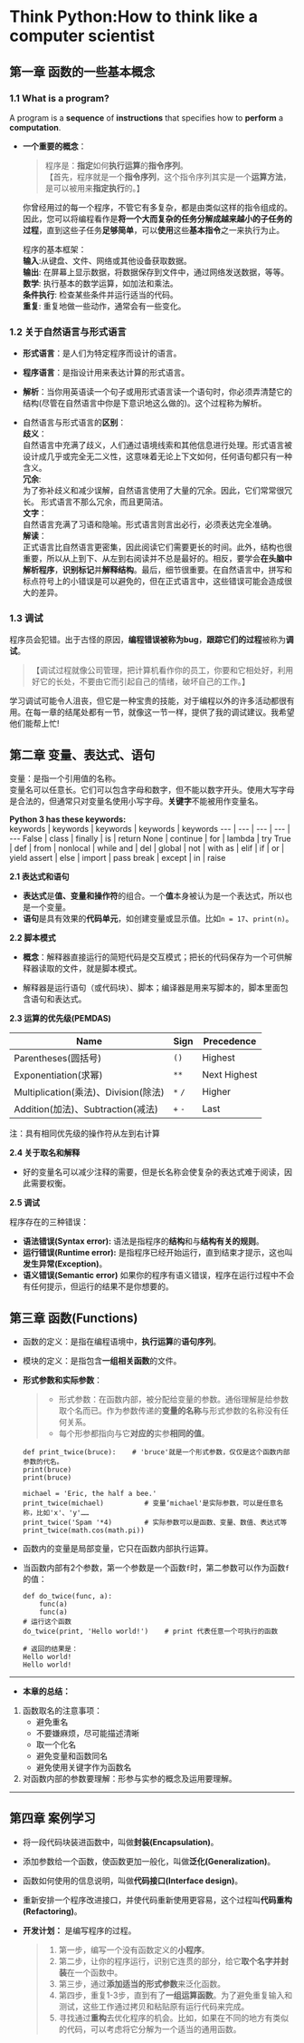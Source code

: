 # Think Python:How to think like a computer scientist

## 第一章  函数的一些基本概念
### 1.1 **What is a program?**

A program is a **sequence** of **instructions** that specifies how to **perform** a **computation**.

* **一个重要的概念**：  
    >程序是：**指定**如何**执行运算**的**指令序列**。  
【首先，程序就是一个**指令序列**，这个指令序列其实是一个**运算方法**，是可以被用来**指定执行**的。】

    你曾经用过的每一个程序，不管它有多复杂，都是由类似这样的指令组成的。因此，您可以将编程看作是**将一个大而复杂的任务分解成越来越小的子任务的过程**，直到这些子任务**足够简单**，可以**使用**这些**基本指令**之一来执行为止。  

    程序的基本框架：  
**输入**:从键盘、文件、网络或其他设备获取数据。  
**输出**: 在屏幕上显示数据，将数据保存到文件中，通过网络发送数据，等等。  
**数学**: 执行基本的数学运算，如加法和乘法。  
**条件执行**: 检查某些条件并运行适当的代码。  
**重复**: 重复地做一些动作，通常会有一些变化。

### 1.2 关于自然语言与形式语言

* **形式语言**：是人们为特定程序而设计的语言。  
* **程序语言**：是指设计用来表达计算的形式语言。  
* **解析**：当你用英语读一个句子或用形式语言读一个语句时，你必须弄清楚它的结构(尽管在自然语言中你是下意识地这么做的)。这个过程称为解析。

* 自然语言与形式语言的**区别**：  
**歧义**：  
自然语言中充满了歧义，人们通过语境线索和其他信息进行处理。形式语言被设计成几乎或完全无二义性，这意味着无论上下文如何，任何语句都只有一种含义。  
**冗余**:  
为了弥补歧义和减少误解，自然语言使用了大量的冗余。因此，它们常常很冗长。  形式语言不那么冗余，而且更简洁。  
**文字**：  
自然语言充满了习语和隐喻。形式语言则言出必行，必须表达完全准确。   
**解读**：  
正式语言比自然语言更密集，因此阅读它们需要更长的时间。此外，结构也很重要，所以从上到下、从左到右阅读并不总是最好的。相反，要学会**在头脑中解析程序**，**识别标记**并**解释结构**。最后，细节很重要。在自然语言中，拼写和标点符号上的小错误是可以避免的，但在正式语言中，这些错误可能会造成很大的差异。

### 1.3 调试  

程序员会犯错。出于古怪的原因，**编程错误被称为bug**，**跟踪它们的过程**被称为**调试**。
>【调试过程就像公司管理，把计算机看作你的员工，你要和它相处好，利用好它的长处，不要由它而引起自己的情绪，破坏自己的工作。】  

学习调试可能令人沮丧，但它是一种宝贵的技能，对于编程以外的许多活动都很有用。在每一章的结尾处都有一节，就像这一节一样，提供了我的调试建议。我希望他们能帮上忙!

## 第二章 变量、表达式、语句

变量：是指一个引用值的名称。  
变量名可以任意长。它们可以包含字母和数字，但不能以数字开头。使用大写字母是合法的，但通常只对变量名使用小写字母。**关键字**不能被用作变量名。  

**Python 3 has these keywords:**  
keywords | keywords | keywords | keywords | keywords
--- | --- | --- | --- | ---
False | class | finally | is | return
None | continue | for | lambda | try
True | def | from | nonlocal | while
and | del | global | not | with
as | elif | if | or | yield
assert | else | import | pass
break | except | in | raise

**2.1 表达式和语句**  
* **表达式**是**值、变量和操作符**的组合。一个**值**本身被认为是一个表达式，所以也是一个变量。  
* **语句**是具有效果的**代码单元**，如创建变量或显示值。比如`n = 17`、`print(n)`。  

**2.2 脚本模式**  
* **概念**：解释器直接运行的简短代码是交互模式；把长的代码保存为一个可供解释器读取的文件，就是脚本模式。  

* 解释器是运行语句（或代码块）、脚本；编译器是用来写脚本的，脚本里面包含语句和表达式。

**2.3 运算的优先级(PEMDAS)**  

Name | Sign | Precedence
--- | --- | ---
Parentheses(圆括号) | `()`  | Highest
Exponentiation(求幂) |  `**`  | Next Highest
Multiplication(乘法)、Division(除法) | `*` `/` | Higher
Addition(加法)、Subtraction(减法) | `+` `-` | Last

注：具有相同优先级的操作符从左到右计算

**2.4 关于取名和解释**
* 好的变量名可以减少注释的需要，但是长名称会使复杂的表达式难于阅读，因此需要权衡。

**2.5 调试**  

程序存在的三种错误：
* **语法错误(Syntax error):** 
语法是指程序的**结构**和与**结构有关的规则**。
* **运行错误(Runtime error):**
是指程序已经开始运行，直到结束才提示，这也叫**发生异常(Exception)**。
* **语义错误(Semantic error)**
如果你的程序有语义错误，程序在运行过程中不会有任何提示，但运行的结果不是你想要的。

## 第三章 函数(Functions)

* 函数的定义：是指在编程语境中，**执行运算**的**语句序列**。
* 模块的定义：是指包含**一组相关函数**的文件。

* **形式参数和实际参数**：  
    >* 形式参数：在函数内部，被分配给变量的参数。通俗理解是给参数取个名而已。作为参数传递的**变量的名称**与形式参数的名称没有任何关系。  
    >* 每个形参都指向与它**对应的**实参**相同的值**。
    ```
    def print_twice(bruce):    # 'bruce'就是一个形式参数，仅仅是这个函数内部参数的代名。
    print(bruce)
    print(bruce)

    michael = 'Eric, the half a bee.'
    print_twice(michael)          # 变量‘michael'是实际参数，可以是任意名称，比如'x'、'y'…… 
    print_twice('Spam '*4)        # 实际参数可以是函数、变量、数值、表达式等
    print_twice(math.cos(math.pi))
    ```

* 函数内的变量是局部变量，它只在函数内部执行运算。

* 当函数内部有2个参数，第一个参数是一个函数`f`时，第二参数可以作为函数`f`的值：  
    ```
    def do_twice(func, a):
        func(a)
        func(a)
    # 运行这个函数
    do_twice(print, 'Hello world!')    # print 代表任意一个可执行的函数

    # 返回的结果是：
    Hello world!
    Hello world!
    ```
---
* **本章的总结：**
1. 函数取名的注意事项：  
    * 避免重名  
    * 不要嫌麻烦，尽可能描述清晰
    * 取一个化名
    * 避免变量和函数同名
    * 避免使用关键字作为函数名
2. 对函数内部的参数要理解：形参与实参的概念及运用要理解。

---
## 第四章 案例学习

* 将一段代码块装进函数中，叫做**封装(Encapsulation)**。

* 添加参数给一个函数，使函数更加一般化，叫做**泛化(Generalization)**。

* 函数如何使用的信息说明，叫做**代码接口(Interface design)**。

* 重新安排一个程序改进接口，并使代码重新使用更容易，这个过程叫**代码重构(Refactoring)**。

* **开发计划：** 是编写程序的过程。
    >1. 第一步，编写一个没有函数定义的**小程序**。  
    >2. 第二步，让你的程序运行，识别它连贯的部分，给它**取个名字并封装**在一个函数中。
    >3. 第三步，通过**添加适当的形式参数**来泛化函数。
    >4. 第四步，重复1-3步，直到有了**一组运算函数**。为了避免重复输入和测试，这些工作通过拷贝和粘贴原有运行代码来完成。
    >5. 寻找通过**重构**去优化程序的机会。比如，如果在不同的地方有类似的代码，可以考虑将它分解为一个适当的通用函数。